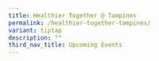 ```yaml
---
title: Healthier Together @ Tampines
permalink: /healthier-together-tampines/
variant: tiptap
description: ""
third_nav_title: Upcoming Events
---
```

